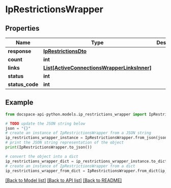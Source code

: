 # IpRestrictionsWrapper

## Properties

Name | Type | Description | Notes
------------ | ------------- | ------------- | -------------
**response** | [**IpRestrictionsDto**](IpRestrictionsDto.md) |  | [optional] 
**count** | **int** |  | [optional] 
**links** | [**List[ActiveConnectionsWrapperLinksInner]**](ActiveConnectionsWrapperLinksInner.md) |  | [optional] 
**status** | **int** |  | [optional] 
**status_code** | **int** |  | [optional] 

## Example

```python
from docspace-api-python.models.ip_restrictions_wrapper import IpRestrictionsWrapper

# TODO update the JSON string below
json = "{}"
# create an instance of IpRestrictionsWrapper from a JSON string
ip_restrictions_wrapper_instance = IpRestrictionsWrapper.from_json(json)
# print the JSON string representation of the object
print(IpRestrictionsWrapper.to_json())

# convert the object into a dict
ip_restrictions_wrapper_dict = ip_restrictions_wrapper_instance.to_dict()
# create an instance of IpRestrictionsWrapper from a dict
ip_restrictions_wrapper_from_dict = IpRestrictionsWrapper.from_dict(ip_restrictions_wrapper_dict)
```
[[Back to Model list]](../README.md#documentation-for-models) [[Back to API list]](../README.md#documentation-for-api-endpoints) [[Back to README]](../README.md)


